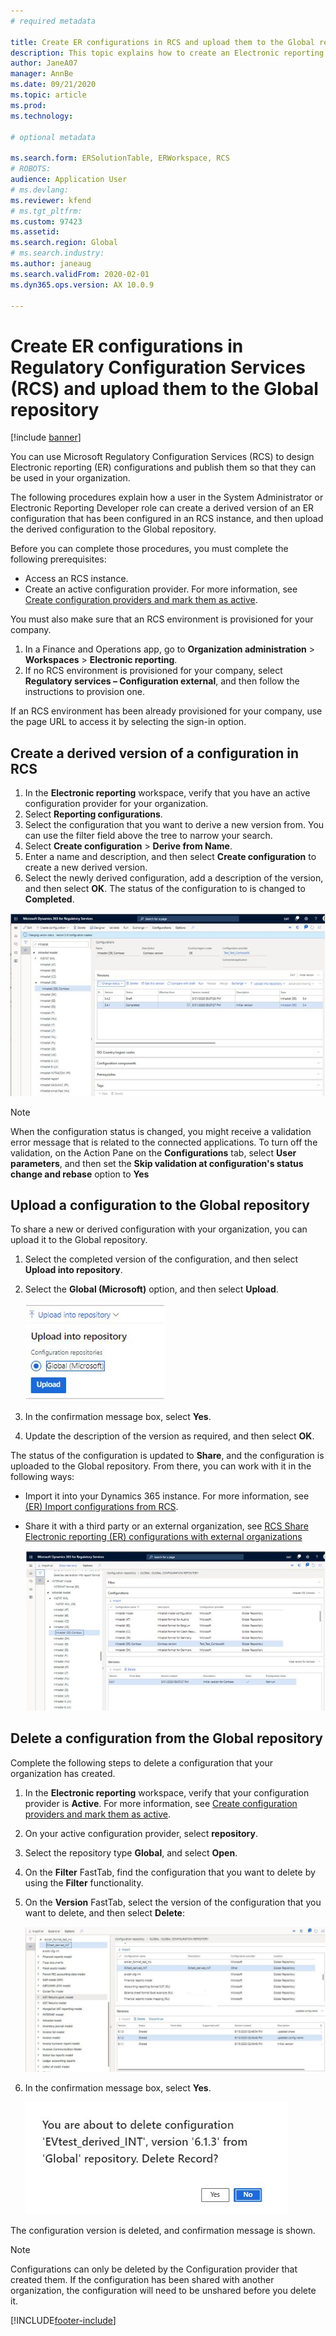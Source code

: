 ```yaml
---
# required metadata

title: Create ER configurations in RCS and upload them to the Global repository
description: This topic explains how to create an Electronic reporting (ER) configuration in Microsoft Regulatory Configuration Services (RCS) and upload it to the Global repository.
author: JaneA07
manager: AnnBe
ms.date: 09/21/2020
ms.topic: article
ms.prod: 
ms.technology: 

# optional metadata

ms.search.form: ERSolutionTable, ERWorkspace, RCS
# ROBOTS: 
audience: Application User
# ms.devlang: 
ms.reviewer: kfend
# ms.tgt_pltfrm: 
ms.custom: 97423
ms.assetid: 
ms.search.region: Global
# ms.search.industry: 
ms.author: janeaug
ms.search.validFrom: 2020-02-01
ms.dyn365.ops.version: AX 10.0.9

---
```


# Create ER configurations in Regulatory Configuration Services (RCS) and upload them to the Global repository

[!include [banner](../includes/banner.md)]

You can use Microsoft Regulatory Configuration Services (RCS) to design Electronic reporting (ER) configurations and publish them so that they can be used in your organization.

The following procedures explain how a user in the System Administrator or Electronic Reporting Developer role can create a derived version of an ER configuration that has been configured in an RCS instance, and then upload the derived configuration to the Global repository. 

Before you can complete those procedures, you must complete the following prerequisites:

- Access an RCS instance.
- Create an active configuration provider. For more information, see [Create configuration providers and mark them as active](../../fin-ops-core/dev-itpro/analytics/tasks/er-configuration-provider-mark-it-active-2016-11.md).

You must also make sure that an RCS environment is provisioned for your company.

1. In a Finance and Operations app, go to **Organization administration** \> **Workspaces** \> **Electronic reporting**.
2. If no RCS environment is provisioned for your company, select **Regulatory services – Configuration external**, and then follow the instructions to provision one.

If an RCS environment has been already provisioned for your company, use the page URL to access it by selecting the sign-in option.

## Create a derived version of a configuration in RCS

1. In the **Electronic reporting** workspace, verify that you have an active configuration provider for your organization. 
2. Select **Reporting configurations**.
3. Select the configuration that you want to derive a new version from. You can use the filter field above the tree to narrow your search.
4. Select **Create configuration** \> **Derive from Name**.
5. Enter a name and description, and then select **Create configuration** to create a new derived version.
6. Select the newly derived configuration, add a description of the version, and then select **OK**. The status of the configuration to is changed to **Completed**.

![New configuration version in RCS](media/RCS_CompleteConfig.JPG)

> [!NOTE]
> When the configuration status is changed, you might receive a validation error message that is related to the connected applications. To turn off the validation, on the Action Pane on the **Configurations** tab, select **User parameters**, and then set the **Skip validation at configuration's status change and rebase** option to **Yes** 

## Upload a configuration to the Global repository

To share a new or derived configuration with your organization, you can upload it to the Global repository.

1. Select the completed version of the configuration, and then select **Upload into repository**.
2. Select the **Global (Microsoft)** option, and then select **Upload**.

    ![Upload into repository options](media/RCS_Upload_to_GlobalRepo_options.JPG)

3. In the confirmation message box, select **Yes**. 
4. Update the description of the version as required, and then select **OK**. 

The status of the configuration is updated to **Share**, and the configuration is uploaded to the Global repository. From there, you can work with it in the following ways:

- Import it into your Dynamics 365 instance. For more information, see [(ER) Import configurations from RCS](../../fin-ops-core/dev-itpro/analytics/tasks/import-configuration-rcs.md).
- Share it with a third party or an external organization, see [RCS Share Electronic reporting (ER) configurations with external organizations](rcs-global-repo-share-configuration.md)

    ![Derived Intrastat Contoso configuration version in the Global repository](media/RCS_Config_upload_GlobalRepo.JPG)

## Delete a configuration from the Global repository
Complete the following steps to delete a configuration that your organization has created.

1. In the **Electronic reporting** workspace, verify that your configuration provider is **Active**. For more information, see [Create configuration providers and mark them as active](../../fin-ops-core/dev-itpro/analytics/tasks/er-configuration-provider-mark-it-active-2016-11.md).
2. On your active configuration provider, select **repository**.
3. Select the repository type **Global**, and select **Open**.
4. On the **Filter** FastTab, find the configuration that you want to delete by using the **Filter** functionality.
5. On the **Version** FastTab, select the version of the configuration that you want to delete, and then select **Delete**:

    ![Delete configuration from global repository](media/RCS_Delete_from_GlobalRepo.JPG)

6. In the confirmation message box, select **Yes**.

    ![Delete configuration version confirmation message](media/RCS_Delete_from_GlobalRepo_Msg.JPG)
 
The configuration version is deleted, and confirmation message is shown. 

> [!NOTE]
> Configurations can only be deleted by the Configuration provider that created them. If the configuration has been shared with another organization, the configuration will need to be unshared before you delete it.
 


[!INCLUDE[footer-include](../../includes/footer-banner.md)]